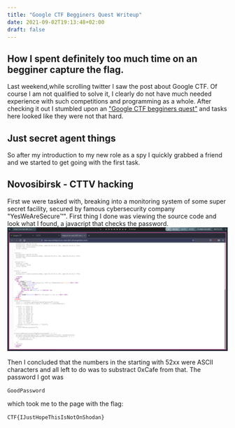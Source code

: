 ```yaml
---
title: "Google CTF Begginers Quest Writeup"
date: 2021-09-02T19:13:48+02:00
draft: false
---
```


## How I spent definitely too much time on an begginer capture the flag.
Last weekend,while scrolling twitter I saw the post about Google CTF. Of course I am not qualified to solve it, I clearly do not have much needed experience with such competitions and programming as a whole. After checking it out I stumbled upon an ["Google CTF begginers quest"](https://capturetheflag.withgoogle.com/beginners-quest "CTF") and tasks here looked like they were not that hard.

## Just secret agent things
So after my introduction to my new role as a spy I quickly grabbed a friend and we started to get going with the first task.

## Novosibirsk - CTTV hacking
First we were tasked with, breaking into a monitoring system of some super secret facility, secured by famous cybersecurity company "YesWeAreSecure™". First thing I done was viewing the source code and look what I found, a javacript that checks the password. ![](static/source-cctv.png)

Then I concluded that the numbers in the starting with 52xx were ASCII characters and all left to do was to substract 0xCafe from that. The password I got was 
```
GoodPassword
```
which took me to the page with the flag:
```
CTF{IJustHopeThisIsNotOnShodan}
```
